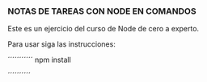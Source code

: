 ### NOTAS DE TAREAS CON NODE EN COMANDOS

Este es un ejercicio del curso de Node de cero a experto.

Para usar siga las instrucciones:

´´´´´´´´´´´
npm install

´´´´´´´´´´

